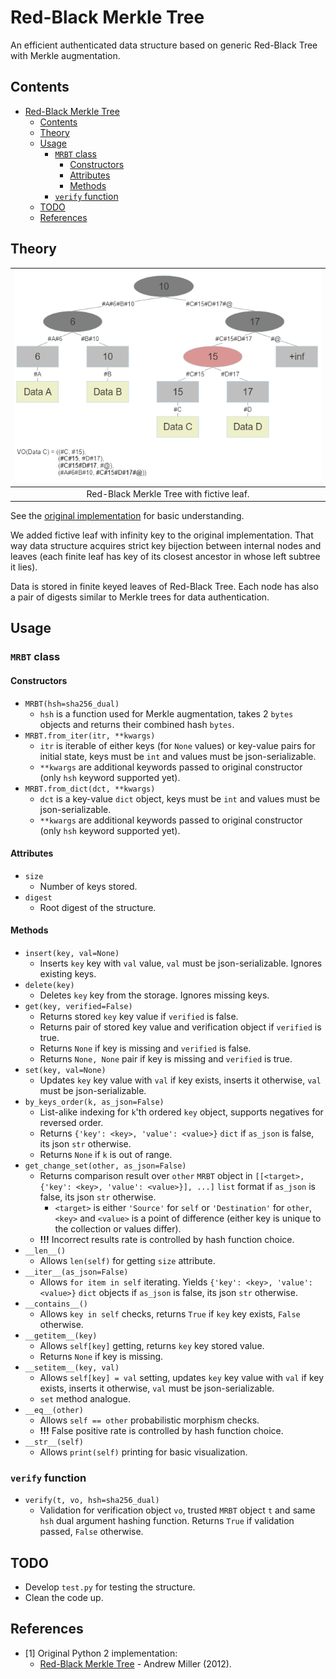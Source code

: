 # Red-Black Merkle Tree

An efficient authenticated data structure
based on generic Red-Black Tree with Merkle augmentation.

## Contents

- [Red-Black Merkle Tree](#red-black-merkle-tree)
  - [Contents](#contents)
  - [Theory](#theory)
  - [Usage](#usage)
    - [`MRBT` class](#mrbt-class)
      - [Constructors](#constructors)
      - [Attributes](#attributes)
      - [Methods](#methods)
    - [`verify` function](#verify-function)
  - [TODO](#todo)
  - [References](#references)

## Theory


| !["Red-Black Merkle Tree"](./_figures/fig1.png) |
| :---------------------------------------------: |
|    Red-Black Merkle Tree with fictive leaf.     |

See the [original implementation](#references) for basic understanding.

We added fictive leaf with infinity key to the original implementation. That way data structure acquires strict key bijection between internal nodes and leaves (each finite leaf has key of its closest ancestor in whose left subtree it lies).

Data is stored in finite keyed leaves of Red-Black Tree. Each node has also a pair of digests similar to Merkle trees for data
authentication.

## Usage

### `MRBT` class

#### Constructors

- `MRBT(hsh=sha256_dual)`
  - `hsh` is a function used for Merkle augmentation, takes 2 `bytes` objects and returns their combined hash `bytes`.
- `MRBT.from_iter(itr, **kwargs)`
  - `itr` is iterable of either keys (for `None` values) or key-value pairs for initial state, keys must be `int` and values must be json-serializable.
  - `**kwargs` are additional keywords passed to original constructor (only `hsh` keyword supported yet).
- `MRBT.from_dict(dct, **kwargs)`
  - `dct` is a key-value `dict` object, keys must be `int` and values must be json-serializable.
  - `**kwargs` are additional keywords passed to original constructor (only `hsh` keyword supported yet).

#### Attributes

- `size`
  - Number of keys stored.
- `digest`
  - Root digest of the structure.

#### Methods

- `insert(key, val=None)`
  - Inserts `key` key with `val` value, `val` must be json-serializable. Ignores existing keys.
- `delete(key)`
  - Deletes `key` key from the storage. Ignores missing keys.
- `get(key, verified=False)`
  - Returns stored `key` key value if `verified` is false.
  - Returns pair of stored key value and verification object if `verified` is true.
  - Returns `None` if key is missing and `verified` is false.
  - Returns `None, None` pair if key is missing and `verified` is true.
- `set(key, val=None)`
  - Updates `key` key value with `val` if key exists, inserts it otherwise, `val` must be json-serializable.
- `by_keys_order(k, as_json=False)`
  - List-alike indexing for `k`'th ordered `key` object, supports negatives for reversed order.
  - Returns `{'key': <key>, 'value': <value>}` `dict` if `as_json` is false, its json `str` otherwise.
  - Returns `None` if `k` is out of range.
- `get_change_set(other, as_json=False)`
  - Returns comparison result over `other` `MRBT` object in `[[<target>, {'key': <key>, 'value': <value>}], ...]` `list` format if `as_json` is false, its json `str` otherwise.
    - `<target>` is either `'Source'` for `self` or `'Destination'` for `other`, `<key>` and `<value>` is a point of difference (either key is unique to the collection or values differ).
  - **!!!** Incorrect results rate is controlled by hash function choice.
- `__len__()`
  - Allows `len(self)` for getting `size` attribute.
- `__iter__(as_json=False)`
  - Allows `for item in self` iterating. Yields `{'key': <key>, 'value': <value>}` `dict` objects if `as_json` is false, its json `str` otherwise.
- `__contains__()`
  - Allows `key in self` checks, returns `True` if `key` key exists, `False` otherwise.
- `__getitem__(key)`
  - Allows `self[key]` getting, returns `key` key stored value.
  - Returns `None` if key is missing.
- `__setitem__(key, val)`
  - Allows `self[key] = val` setting, updates `key` key value with `val` if key exists, inserts it otherwise, `val` must be json-serializable.
  - `set` method analogue.
- `__eq__(other)`
  - Allows `self == other` probabilistic morphism checks.
  - **!!!** False positive rate is controlled by hash function choice.
- `__str__(self)`
  - Allows `print(self)` printing for basic visualization.

### `verify` function

- `verify(t, vo, hsh=sha256_dual)`
  - Validation for verification object `vo`, trusted `MRBT` object `t` and same `hsh` dual argument hashing function. Returns `True` if validation passed, `False` otherwise.

## TODO

- Develop `test.py` for testing the structure.
- Clean the code up.

## References

- [1] Original Python 2 implementation:
  - [Red-Black Merkle Tree](https://github.com/amiller/redblackmerkle) - Andrew Miller (2012).
